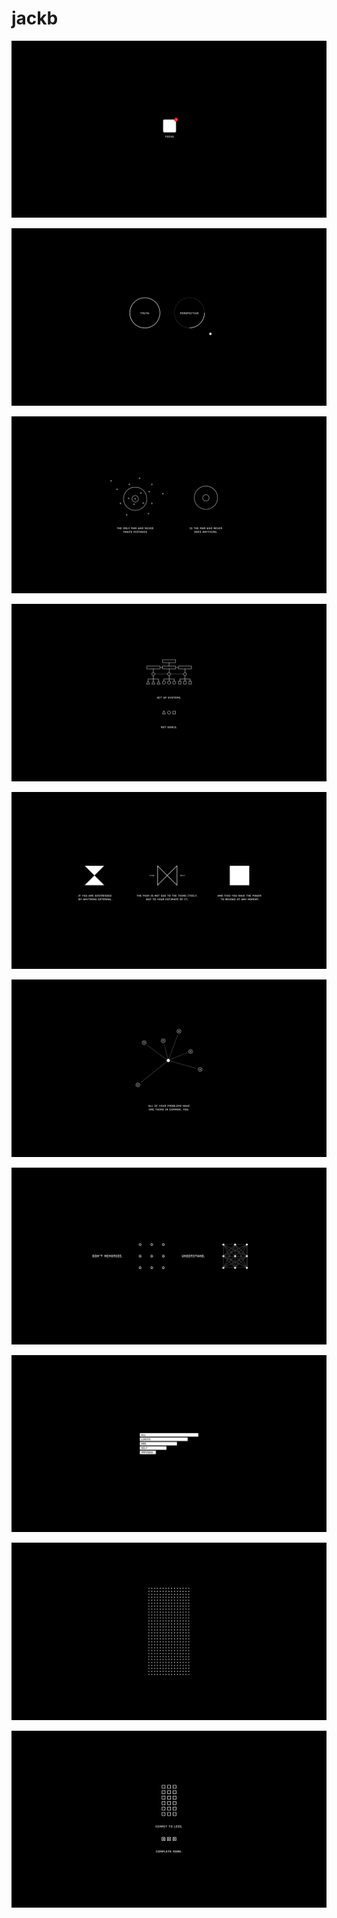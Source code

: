 # jackb

<a href="wallhaven-287xgm.jpg"><img alt="wallhaven-287xgm" src="wallhaven-287xgm.jpg"></a>

<a href="wallhaven-l3loqq.jpg"><img alt="wallhaven-l3loqq" src="wallhaven-l3loqq.jpg"></a>

<a href="wallhaven-j32j85.jpg"><img alt="wallhaven-j32j85" src="wallhaven-j32j85.jpg"></a>

<a href="wallhaven-g7rkj7.jpg"><img alt="wallhaven-g7rkj7" src="wallhaven-g7rkj7.jpg"></a>

<a href="wallhaven-y81lj7.jpg"><img alt="wallhaven-y81lj7" src="wallhaven-y81lj7.jpg"></a>

<a href="wallhaven-57eql1.jpg"><img alt="wallhaven-57eql1" src="wallhaven-57eql1.jpg"></a>

<a href="wallhaven-6ox1ql.jpg"><img alt="wallhaven-6ox1ql" src="wallhaven-6ox1ql.jpg"></a>

<a href="wallhaven-3zm8od.jpg"><img alt="wallhaven-3zm8od" src="wallhaven-3zm8od.jpg"></a>

<a href="wallhaven-o3omd5.jpg"><img alt="wallhaven-o3omd5" src="wallhaven-o3omd5.jpg"></a>

<a href="wallhaven-v981x8.jpg"><img alt="wallhaven-v981x8" src="wallhaven-v981x8.jpg"></a>

